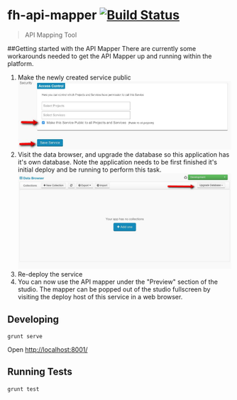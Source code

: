 # fh-api-mapper  [![Build Status](https://travis-ci.org/feedhenry-templates/fh-api-mapper.png?branch=master)](https://travis-ci.org/feedhenry-templates/fh-api-mapper)

> API Mapping Tool

##Getting started with the API Mapper
There are currently some workarounds needed to get the API Mapper up and running within the platform. 

1. Make the newly created service public
![Public Service](/public/images/publicservice.jpg)
2. Visit the data browser, and upgrade the database so this application has it's own database. Note the application needs to be first finished it's initial deploy and be running to perform this task. 
![Public Service](/public/images/databrowser.jpg)
3. Re-deploy the service
4. You can now use the API mapper under the "Preview" section of the studio. The mapper can be popped out of the studio fullscreen by visiting the deploy host of this service in a web browser. 

## Developing

    grunt serve

Open [http://localhost:8001/](http://localhost:8001/)

## Running Tests

    grunt test
